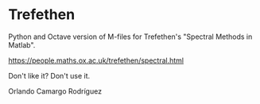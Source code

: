 # Trefethen
Python and Octave version of M-files for Trefethen's "Spectral Methods in Matlab".

https://people.maths.ox.ac.uk/trefethen/spectral.html

Don't like it? Don't use it. 

Orlando Camargo Rodríguez

